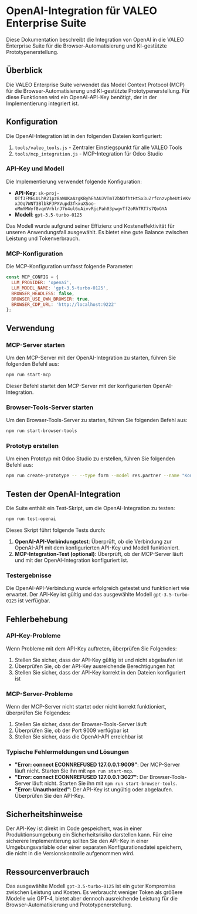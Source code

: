 # OpenAI-Integration für VALEO Enterprise Suite

Diese Dokumentation beschreibt die Integration von OpenAI in die VALEO Enterprise Suite für die Browser-Automatisierung und KI-gestützte Prototypenerstellung.

## Überblick

Die VALEO Enterprise Suite verwendet das Model Context Protocol (MCP) für die Browser-Automatisierung und KI-gestützte Prototypenerstellung. Für diese Funktionen wird ein OpenAI-API-Key benötigt, der in der Implementierung integriert ist.

## Konfiguration

Die OpenAI-Integration ist in den folgenden Dateien konfiguriert:

1. `tools/valeo_tools.js` - Zentraler Einstiegspunkt für alle VALEO Tools
2. `tools/mcp_integration.js` - MCP-Integration für Odoo Studio

### API-Key und Modell

Die Implementierung verwendet folgende Konfiguration:

- **API-Key**: `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`
- **Modell**: `gpt-3.5-turbo-0125`

Das Modell wurde aufgrund seiner Effizienz und Kosteneffektivität für unseren Anwendungsfall ausgewählt. Es bietet eine gute Balance zwischen Leistung und Tokenverbrauch.

### MCP-Konfiguration

Die MCP-Konfiguration umfasst folgende Parameter:

```javascript
const MCP_CONFIG = {
  LLM_PROVIDER: 'openai',
  LLM_MODEL_NAME: 'gpt-3.5-turbo-0125',
  BROWSER_HEADLESS: false,
  BROWSER_USE_OWN_BROWSER: true,
  BROWSER_CDP_URL: 'http://localhost:9222'
};
```

## Verwendung

### MCP-Server starten

Um den MCP-Server mit der OpenAI-Integration zu starten, führen Sie folgenden Befehl aus:

```bash
npm run start-mcp
```

Dieser Befehl startet den MCP-Server mit der konfigurierten OpenAI-Integration.

### Browser-Tools-Server starten

Um den Browser-Tools-Server zu starten, führen Sie folgenden Befehl aus:

```bash
npm run start-browser-tools
```

### Prototyp erstellen

Um einen Prototyp mit Odoo Studio zu erstellen, führen Sie folgenden Befehl aus:

```bash
npm run create-prototype -- --type form --model res.partner --name "Kontaktformular"
```

## Testen der OpenAI-Integration

Die Suite enthält ein Test-Skript, um die OpenAI-Integration zu testen:

```bash
npm run test-openai
```

Dieses Skript führt folgende Tests durch:

1. **OpenAI-API-Verbindungstest**: Überprüft, ob die Verbindung zur OpenAI-API mit dem konfigurierten API-Key und Modell funktioniert.
2. **MCP-Integration-Test (optional)**: Überprüft, ob der MCP-Server läuft und mit der OpenAI-Integration konfiguriert ist.

### Testergebnisse

Die OpenAI-API-Verbindung wurde erfolgreich getestet und funktioniert wie erwartet. Der API-Key ist gültig und das ausgewählte Modell `gpt-3.5-turbo-0125` ist verfügbar.

## Fehlerbehebung

### API-Key-Probleme

Wenn Probleme mit dem API-Key auftreten, überprüfen Sie Folgendes:

1. Stellen Sie sicher, dass der API-Key gültig ist und nicht abgelaufen ist
2. Überprüfen Sie, ob der API-Key ausreichende Berechtigungen hat
3. Stellen Sie sicher, dass der API-Key korrekt in den Dateien konfiguriert ist

### MCP-Server-Probleme

Wenn der MCP-Server nicht startet oder nicht korrekt funktioniert, überprüfen Sie Folgendes:

1. Stellen Sie sicher, dass der Browser-Tools-Server läuft
2. Überprüfen Sie, ob der Port 9009 verfügbar ist
3. Stellen Sie sicher, dass die OpenAI-API erreichbar ist

### Typische Fehlermeldungen und Lösungen

- **"Error: connect ECONNREFUSED 127.0.0.1:9009"**: Der MCP-Server läuft nicht. Starten Sie ihn mit `npm run start-mcp`.
- **"Error: connect ECONNREFUSED 127.0.0.1:3027"**: Der Browser-Tools-Server läuft nicht. Starten Sie ihn mit `npm run start-browser-tools`.
- **"Error: Unauthorized"**: Der API-Key ist ungültig oder abgelaufen. Überprüfen Sie den API-Key.

## Sicherheitshinweise

Der API-Key ist direkt im Code gespeichert, was in einer Produktionsumgebung ein Sicherheitsrisiko darstellen kann. Für eine sicherere Implementierung sollten Sie den API-Key in einer Umgebungsvariable oder einer separaten Konfigurationsdatei speichern, die nicht in die Versionskontrolle aufgenommen wird.

## Ressourcenverbrauch

Das ausgewählte Modell `gpt-3.5-turbo-0125` ist ein guter Kompromiss zwischen Leistung und Kosten. Es verbraucht weniger Token als größere Modelle wie GPT-4, bietet aber dennoch ausreichende Leistung für die Browser-Automatisierung und Prototypenerstellung. 